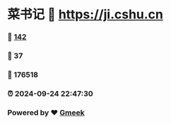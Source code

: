 # 菜书记 :link: https://ji.cshu.cn 
### :page_facing_up: [142](https://ji.cshu.cn/tag.html) 
### :speech_balloon: 37 
### :hibiscus: 176518 
### :alarm_clock: 2024-09-24 22:47:30 
### Powered by :heart: [Gmeek](https://github.com/Meekdai/Gmeek)
